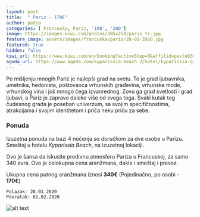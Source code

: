 ```yaml
---
layout: post
title:  " Pariz - 170€"
author: pedja
categories: [ Francuska, Pariz, '100', '200']
image: https://images.kiwi.com/photos/385x250/paris_fr.jpg
feature_image: assets/images/francuska/pariz/28-01-2020.jpg
featured: true
hidden: false
kiwi_url: https://www.kiwi.com/en/booking?activeStep=0&affilid=pavle93odyssey&booking_token=AdxPV9-091jygqewDgHfifoCkl9RsBULB7_rl_cFqvBO59NwUNHcyEe2mAnmylEBTsiuMPkYq6jtwbsqzWUOHW4zbLn94k83VYaGkkc8n8GoP4Tu3nEYoPBloZbXibRnk_b2yfXTO3KuWTT3zY1CPNh5_WVf1iShjD9t36bIcdDV4aSqCwsxdzRXeOhXk6Mnd2LCmIeQ1P7-FSCbyIc3vdzj0NrLG4fSz_CfkfajyneIrJyw4K9S48I0g9KVfzRX7ZbyqKtYL9iZ0q_O0yHDVa5E0X0F1w6bmNV6p8CmNGkkDctU3d_m-p49s0AGOwueTmaa5-s6TD68e4sZuQH-cmULtrdoa9kBJ2O2_K4-3jXVP_IalE4J-gIf5Iyg0EQRBOw5_lwD8dzpfbULxwpGs29wG1qbzXwI796Wb6GMP39-iv3hois8hYwNr3sRoLxx2x8mf0KczbV8MhI6NzH79tFqlOzuNUMS5oFxwJJQOXidBQRJ8HUDWWmOAPbwCVADy40v15kZqDG16ib40mmZOS_U3Z6AAo-v-zzyWzHtZmI-5Ch9r1Xze2_qUHQ3nstzqafAsVEgoZK3i-3F2pAwFOhPQLqGl3_DYkIc9xILLh5fbGvgwBd9G8TVKaBCBLGoqXCgqfQ-DG1lFqTkzC7u1xQ%3D%3D&currency=eur&deeplinkId=28367731819&flightsId=003c13ff47710000804a633d_0-13ff1cb2477200004bce4d17_0-1cb2003c47760000d245bff0_0&handBags=0-0&holdBags=0-0&lang=en&passengers=2&price=143&session_identifier=YbBk9Zoa8kzQyPJPaEDvG%2F52XCeFBRqj4QqlBtyutu4%3D&session_token=X%2Bgiw2RU%2Fhin7Q%2FmuoZUS0vRKgZcm5EULJVJ9tatgICaUK7TP1gmG4NSys%2BIuLNC6okyQtfEkgBQBxjv6DhKzzVo9gfgA6616Z4OTLAMPIVQ%2Fljk9nu4g3PIuaAxqUhMQP9oNAB%2FzMZKsZ%2Fgh8%2F0P8%2F48A%2Bdk1I78fXNDjM%2F9ShX7JYACESIzbtZqRoUU%2BS6WRQegjJDjittMpxiEtOeDZygZsgiqphGr88JEAHzlfFyT3W4aasxB6fMbQ87syiNANFWrMcdaHDy%2F08Owk%2FpPw%3D%3D&token=AdxPV9-091jygqewDgHfifoCkl9RsBULB7_rl_cFqvBO59NwUNHcyEe2mAnmylEBTsiuMPkYq6jtwbsqzWUOHW4zbLn94k83VYaGkkc8n8GoP4Tu3nEYoPBloZbXibRnk_b2yfXTO3KuWTT3zY1CPNh5_WVf1iShjD9t36bIcdDV4aSqCwsxdzRXeOhXk6Mnd2LCmIeQ1P7-FSCbyIc3vdzj0NrLG4fSz_CfkfajyneIrJyw4K9S48I0g9KVfzRX7ZbyqKtYL9iZ0q_O0yHDVa5E0X0F1w6bmNV6p8CmNGkkDctU3d_m-p49s0AGOwueTmaa5-s6TD68e4sZuQH-cmULtrdoa9kBJ2O2_K4-3jXVP_IalE4J-gIf5Iyg0EQRBOw5_lwD8dzpfbULxwpGs29wG1qbzXwI796Wb6GMP39-iv3hois8hYwNr3sRoLxx2x8mf0KczbV8MhI6NzH79tFqlOzuNUMS5oFxwJJQOXidBQRJ8HUDWWmOAPbwCVADy40v15kZqDG16ib40mmZOS_U3Z6AAo-v-zzyWzHtZmI-5Ch9r1Xze2_qUHQ3nstzqafAsVEgoZK3i-3F2pAwFOhPQLqGl3_DYkIc9xILLh5fbGvgwBd9G8TVKaBCBLGoqXCgqfQ-DG1lFqTkzC7u1xQ%3D%3D&user_id=86bfed55-21d7-4a38-a51e-73c29f7a1c7d
agoda_url: https://www.agoda.com/kyparissia-beach_3/hotel/kyparissia-gr.html?checkin=2020-01-28&los=4&adults=2&rooms=1&cid=1833963&searchrequestid=ffca9f95-ab26-44ec-b369-252d98ca81e7&travellerType=-1&tabbed=true
---
```

Po mišljenju mnogih Pariz je najlepši grad na svetu. To je grad ljubavnika, umetnika, hedonista, poštovaoca vrhunskih građevina, vrhunske mode, vrhunskog vina i još mnogo čega izvanrednog. Zovu ga grad svetlosti i grad ljubavi, a Pariz je zapravo daleko više od svega toga. Svaki kutak tog čudesnog grada je poseban univerzum, sa svojim specifičnostima, atrakcijama i svojim identitetom i priča neku priču za sebe.
### Ponuda
Izuzetna ponuda na bazi 4 noćenja *sa doručkom* za dve osobe u Parizu. Smeštaj u hotelu *Kyparissia Beach*, na izuzetnoj lokaciji.

Ovo je šansa da iskusite predivnu atmosferu Pariza u Francuskoj, za samo 340 evra. Ovo je celokupna cena aranžmana, dakle i smeštaj i prevoz.

Ukupna cena putnog aranžmana iznosi **340€** (Pojedinačno, po osobi - **170€**)

```
Polazak: 28.01.2020
Povratak: 02.02.2020
```

![alt text]( http://pix6.agoda.net/hotelImages/280/2807208/2807208_17091920560056588351.jpg?s=800x600 "Pariz smestaj")

